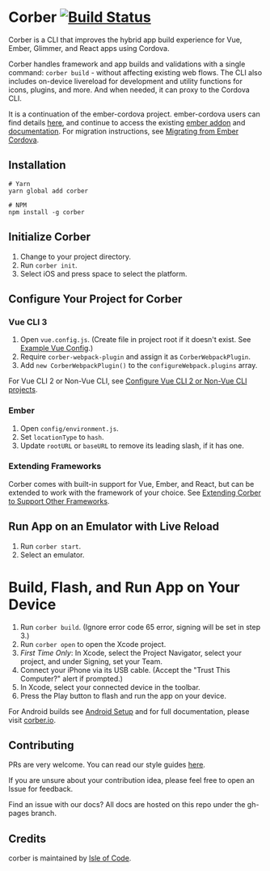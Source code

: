 # Corber [![Build Status](https://travis-ci.org/isleofcode/corber.svg?branch=master)](https://travis-ci.org/isleofcode/corber)

Corber is a CLI that improves the hybrid app build experience for Vue, Ember, Glimmer, and React apps using Cordova.

Corber handles framework and app builds and validations with a single command: `corber build` - without affecting existing web flows. The CLI also includes on-device livereload for development and utility functions for icons, plugins, and more. And when needed, it can proxy to the Cordova CLI.

It is a continuation of the ember-cordova project. ember-cordova users can find details [here](http://blog.isleofcode.com/announcing-corber-ember-cordova-vue), and continue to access the existing [ember addon](https://github.com/isleofcode/ember-cordova) and [documentation](http://ember-cordova.com). For migration instructions, see [Migrating from Ember Cordova](http://corber.io/pages/ember-cordova-migration).

## Installation

```
# Yarn
yarn global add corber

# NPM
npm install -g corber
```

## Initialize Corber
1. Change to your project directory.
2. Run `corber init`.
3. Select iOS and press space to select the platform.

## Configure Your Project for Corber
### Vue CLI 3
1. Open `vue.config.js`. (Create file in project root if it doesn't exist. See [Example Vue Config](http://corber.io/pages/frameworks/vue).)
2. Require `corber-webpack-plugin` and assign it as `CorberWebpackPlugin`.
3. Add `new CorberWebpackPlugin()` to the `configureWebpack.plugins` array.

For Vue CLI 2 or Non-Vue CLI, see [Configure Vue CLI 2 or Non-Vue CLI projects](http://corber.io/pages/frameworks/vue).

### Ember
1. Open `config/environment.js`.
2. Set `locationType` to `hash`.
3. Update `rootURL` or `baseURL` to remove its leading slash, if it has one.

### Extending Frameworks
Corber comes with built-in support for Vue, Ember, and React, but can be extended to work with the framework of your choice. See [Extending Corber to Support Other Frameworks](http://corber.io/pages/frameworks/extending).

## Run App on an Emulator with Live Reload
1. Run `corber start`.
2. Select an emulator.

# Build, Flash, and Run App on Your Device
1. Run `corber build`. (Ignore error code 65 error, signing will be set in step 3.)
2. Run `corber open` to open the Xcode project.
3. *First Time Only*: In Xcode, select the Project Navigator, select your project, and under Signing, set your Team.
4. Connect your iPhone via its USB cable. (Accept the "Trust This Computer?" alert if prompted.)
5. In Xcode, select your connected device in the toolbar.
6. Press the Play button to flash and run the app on your device.

For Android builds see [Android Setup](http://corber.io/pages/android-setup) and for full documentation, please visit [corber.io](http://corber.io).

## Contributing

PRs are very welcome. You can read our style guides [here](https://github.com/isleofcode/style-guide).

If you are unsure about your contribution idea, please feel free to
open an Issue for feedback.

Find an issue with our docs? All docs are hosted on this repo under the gh-pages branch. 

## Credits

corber is maintained by [Isle of Code](https://isleofcode.com).
